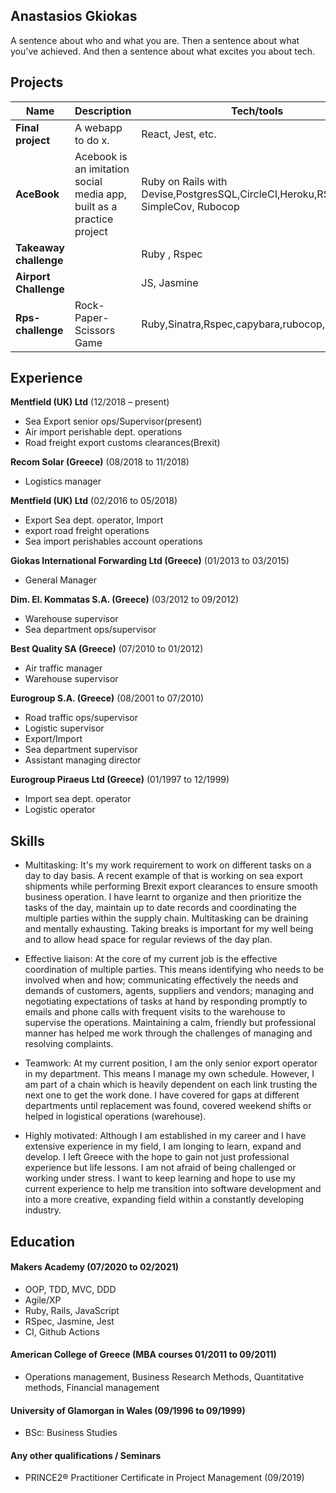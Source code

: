 ## Anastasios Gkiokas

A sentence about who and what you are. Then a sentence about what you've achieved. And then a sentence about what excites you about tech.

## Projects

| Name                         | Description       | Tech/tools        |                 |
| ---------------------------- | ----------------- | ----------------- |-----------------|
| **Final project**            | A webapp to do x. | React, Jest, etc. |                 |
| **AceBook** | Acebook is an imitation social media app, built as a practice project | Ruby on Rails with Devise,PostgresSQL,CircleCI,Heroku,RSpec, SimpleCov, Rubocop        |https://github.com/AnastasisGi/acebook-The_Part_Time_Peeps                 |
| **Takeaway challenge**       |                   | Ruby , Rspec      | https://github.com/AnastasisGi/Takeaway_chall_rspecII|
| **Airport Challenge**        |                   | JS, Jasmine       | https://github.com/AnastasisGi/Airport-challenge-in-Javascript-II|
| **Rps-challenge**            |Rock-Paper-Scissors Game |Ruby,Sinatra,Rspec,capybara,rubocop,simplecov|https://github.com/AnastasisGi/rps-challenge|


## Experience

**Mentfield (UK) Ltd** (12/2018 – present)  
- Sea Export senior ops/Supervisor(present)
- Air import perishable dept. operations
- Road freight export customs clearances(Brexit)


**Recom Solar (Greece)** (08/2018 to 11/2018)  
- Logistics manager


**Mentfield (UK) Ltd** (02/2016 to 05/2018)  
- Export Sea dept. operator, Import  	
- export road freight operations
- Sea import perishables account operations

 
**Giokas International Forwarding Ltd (Greece)** (01/2013 to 03/2015)  
- General Manager


**Dim. El. Kommatas S.A. (Greece)** (03/2012 to 09/2012)  
- Warehouse supervisor
- Sea department ops/supervisor 


**Best Quality SA (Greece)** (07/2010 to 01/2012)  
- Air traffic manager
- Warehouse supervisor 
 

**Eurogroup S.A. (Greece)** (08/2001 to 07/2010)  
- Road traffic ops/supervisor
- Logistic supervisor
- Export/Import 
- Sea department supervisor
- Assistant managing director


**Eurogroup Piraeus Ltd (Greece)** (01/1997 to 12/1999)  
- Import sea dept. operator 
- Logistic operator 


## Skills

- Multitasking:  It's my work requirement to work on different tasks on a day to day basis. A recent example of that is working on sea export shipments while performing Brexit export clearances to ensure smooth business operation. I have learnt to organize and then prioritize  the tasks of the day, maintain up to date records and coordinating the multiple parties within the supply chain. Multitasking can be draining and mentally exhausting. Taking breaks is important for my well being and to allow head space for regular reviews of the day plan.

-  Effective liaison: At the core of my current job is the effective coordination of multiple parties. This means identifying who needs to be involved when and how; communicating effectively the needs and demands of customers, agents, suppliers and vendors; managing and negotiating expectations of tasks at hand by responding promptly to emails and phone calls with frequent visits to the warehouse to supervise the operations. Maintaining a calm, friendly but professional manner has helped me work through the challenges of managing and resolving complaints.

- Teamwork: At my current position, I am the only senior export operator in my department. This means I manage my own schedule.  However, I am part of a chain which is heavily dependent on each link trusting the next one to get the work done. I have covered for gaps at different departments until replacement was found, covered weekend shifts or helped in logistical operations (warehouse).

- Highly motivated: Although I am established in my career and I have extensive experience in my field, I am longing to learn, expand and develop. I left Greece with the hope to gain not just professional experience but life lessons. I am not afraid of being challenged or working under stress. I want to keep learning and hope to use my current experience to help me transition into software development and into a more creative, expanding field within a constantly developing industry. 


## Education

#### Makers Academy (07/2020 to 02/2021)

- OOP, TDD, MVC, DDD
- Agile/XP
- Ruby, Rails, JavaScript
- RSpec, Jasmine, Jest 
- CI, Github Actions 


#### American College of Greece (MBA courses 01/2011 to 09/2011)

- Operations management, Business Research Methods, Quantitative methods, Financial management

#### University of Glamorgan in Wales (09/1996 to 09/1999)

- BSc: Business Studies 


#### Any other qualifications / Seminars

- PRINCE2® Practitioner Certificate in Project Management (09/2019)

